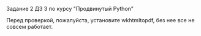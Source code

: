 Задание 2 ДЗ 3 по курсу "Продвинутый Python"

Перед проверкой, пожалуйста, установите wkhtmltopdf, без нее все не совсем работает.
